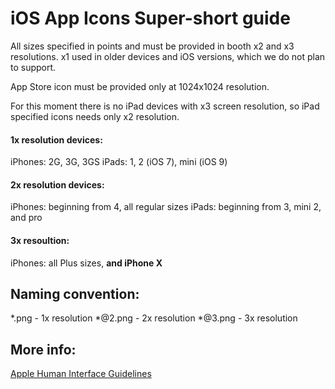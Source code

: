 # iOS App Icons Super-short guide
All sizes specified in points and must be provided in booth x2 and x3 resolutions. x1 used in older devices and iOS versions, which we do not plan to support.

App Store icon must be provided only at 1024x1024 resolution.

For this moment there is no iPad devices with x3 screen resolution, so iPad specified icons needs only x2 resolution.

#### 1x resolution devices:
iPhones: 2G, 3G, 3GS
iPads: 1, 2 (iOS 7), mini (iOS 9)

#### 2x resolution devices:
iPhones: beginning from 4, all regular sizes
iPads: beginning from 3, mini 2, and pro

#### 3x resoultion:
iPhones: all Plus sizes, **and iPhone X**

## Naming convention:
\*.png - 1x resolution
\*@2.png - 2x resolution
\*@3.png - 3x resolution

## More info:
[Apple Human Interface Guidelines](https://developer.apple.com/ios/human-interface-guidelines/icons-and-images/app-icon/)
